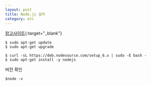 ```yaml
---
layout: post
title: Node.js 설치
category: etc
---
```


[참고사이트](https://www.digitalocean.com/community/tutorials/how-to-install-node-js-on-an-ubuntu-14-04-server){:target="_blank"}  

```
$ sudo apt-get update
$ sudo apt-get upgrade

$ curl -sL https://deb.nodesource.com/setup_6.x | sudo -E bash -
$ sudo apt-get install -y nodejs
```

버전 확인  
```
$node -v
```

